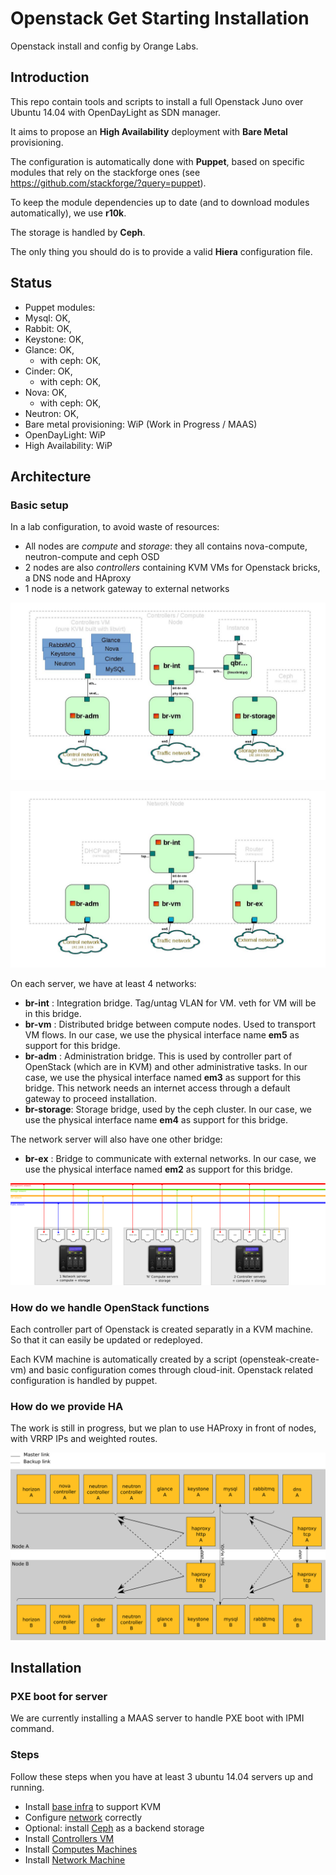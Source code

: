 # Openstack Get Starting Installation

Openstack install and config by Orange Labs.

## Introduction
This repo contain tools and scripts to install a full Openstack Juno over Ubuntu 14.04 with OpenDayLight as SDN manager.

It aims to propose an **High Availability** deployment with **Bare Metal** provisioning.

The configuration is automatically done with **Puppet**, based on specific modules that rely on the stackforge ones (see https://github.com/stackforge/?query=puppet).

To keep the module dependencies up to date (and to download modules automatically), we use **r10k**.

The storage is handled by **Ceph**.

The only thing you should do is to provide a valid **Hiera** configuration file.


## Status
* Puppet modules:
 * Mysql: OK, 
 * Rabbit: OK, 
 * Keystone: OK, 
 * Glance: OK,
   * with ceph: OK,
 * Cinder: OK,
   * with ceph: OK,
 * Nova: OK,
   * with ceph: OK,
 * Neutron: OK,
* Bare metal provisioning: WiP (Work in Progress / MAAS)
* OpenDayLight: WiP
* High Availability: WiP

## Architecture
### Basic setup

In a lab configuration, to avoid waste of resources:

* All nodes are *compute* and *storage*: they all contains nova-compute, neutron-compute and ceph OSD
* 2 nodes are also *controllers* containing KVM VMs for Openstack bricks, a DNS node and HAproxy
* 1 node is a network gateway to external networks

![Image of Bridging topology - Controller and compute](https://github.com/Orange-OpenSource/opnfv/raw/master/docs/bridge_topology_controller_compute.jpg)

![Image of Bridging topology - Network](https://github.com/Orange-OpenSource/opnfv/raw/master/docs/bridge_topology_network.jpg)

On each server, we have at least 4 networks:

* **br-int** : Integration bridge. Tag/untag VLAN for VM. veth for VM will be in this bridge.
* **br-vm** : Distributed bridge between compute nodes. Used to transport VM flows. In our case, we use the physical interface name **em5** as support for this bridge.
* **br-adm** : Administration bridge. This is used by controller part of OpenStack (which are in KVM) and other administrative tasks. In our case, we use the physical interface named **em3** as support for this bridge. This network needs an internet access through a default gateway to proceed installation.
* **br-storage**: Storage bridge, used by the ceph cluster. In our case, we use the physical interface name **em4** as support for this bridge.

The network server will also have one other bridge:

* **br-ex** : Bridge to communicate with external networks. In our case, we use the physical interface named **em2** as support for this bridge.


![Image of Basic setup](https://github.com/Orange-OpenSource/opnfv/raw/master/docs/archi_reseau.png)


### How do we handle OpenStack functions
Each controller part of Openstack is created separatly in a KVM machine. So that it can easily be updated or redeployed.

Each KVM machine is automatically created by a script (opensteak-create-vm) and basic configuration comes through cloud-init. Openstack related configuration is handled by puppet.

### How do we provide HA
The work is still in progress, but we plan to use HAProxy in front of nodes, with VRRP IPs and weighted routes.

![Image of HA](https://raw.githubusercontent.com/Orange-OpenSource/opnfv/master/docs/opensteak_ha.png)


## Installation
### PXE boot for server

We are currently installing a MAAS server to handle PXE boot with IPMI command. 

### Steps
Follow these steps when you have at least 3 ubuntu 14.04 servers up and running.

* Install [base infra](/docs/BASE.md) to support KVM
* Configure [network](/docs/BASE-NETWORKING.md) correctly
* Optional: install [Ceph](/docs/BASE-CEPH.md) as a backend storage
* Install [Controllers VM](/docs/CONTROLLERS.md)
* Install [Computes Machines](/docs/COMPUTES.md)
* Install [Network Machine](/docs/NETWORKS.md)
